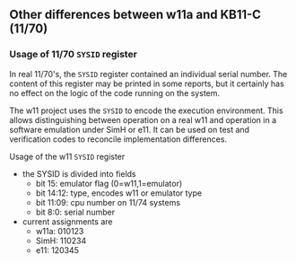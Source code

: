 ## Other differences between w11a and KB11-C (11/70)

### Usage of 11/70 `SYSID` register

In real 11/70's, the `SYSID` register contained an individual serial number.
The content of this register may be printed in some reports, but it certainly
has no effect on the logic of the code running on the system.

The w11 project uses the `SYSID` to encode the execution environment.
This allows distinguishing between operation on a real w11 and operation
in a software emulation under SimH or e11.
It can be used on test and verification codes to reconcile implementation
differences.

 Usage of the w11 `SYSID` register
- the SYSID is divided into fields
  - bit 15: emulator flag (0=w11,1=emulator)
  - bit 14:12: type, encodes w11 or emulator type
  - bit 11:09: cpu number on 11/74 systems
  - bit 8:0: serial number
- current assignments are
  - w11a:  010123
  - SimH:  110234
  - e11:   120345
